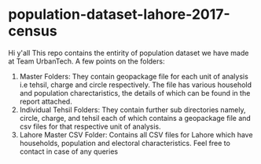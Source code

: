 # population-dataset-lahore-2017-census
Hi y'all
This repo contains the entirity of population dataset we have made at Team UrbanTech. A few points on the folders:
1. Master Folders: They contain geopackage file for each unit of analysis i.e tehsil, charge and circle respectively. The file has various household and
population charectaristics, the details of which can be found in the report attached.
2. Individual Tehsil Folders: They contain further sub directories namely, circle, charge, and tehsil each of which contains a geopackage file and csv files
for that respective unit of analysis.
3. Lahore Master CSV Folder: Contains all CSV files for Lahore which have households, population and electoral characteristics.
Feel free to contact in case of any queries
